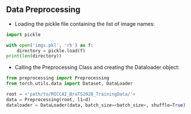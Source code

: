 ## Data Preprocessing

- Loading the pickle file containing the list of image names:
```python
import pickle

with open('imgs.pkl', 'rb') as f:
    directory = pickle.load(f)
print(len(directory))
```
- Calling the Preprocessing Class and creating the Dataloader object:
```python
from preprocessing import Preprocessing
from torch.utils.data import Dataset, DataLoader

root = <'path/to/MICCAI_BraTS2020_TrainingData/'>
data = Preprocessing(root, l1=d)
dataloader = DataLoader(data, batch_size=<batch_size>, shuffle=True)
```
